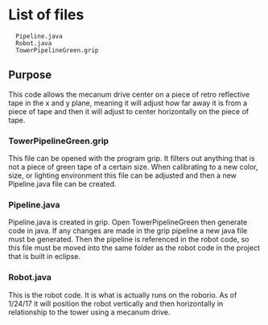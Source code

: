 # List of files 

      Pipeline.java	
      Robot.java	
      TowerPipelineGreen.grip
      
      
## Purpose 
This code allows the mecanum drive center on a piece of retro reflective tape in  the x and y plane,  meaning it will  adjust how far away it is from a piece of tape and then it will adjust to center horizontally on the piece of tape.
      
### TowerPipelineGreen.grip 
This file can be opened with the program grip.  It filters out anything that is not a piece of green tape of a certain size. When calibrating to a new color, size, or lighting environment  this file can be adjusted  and then a new Pipeline.java file can be created.

### Pipeline.java
Pipeline.java is created in grip.  Open TowerPipelineGreen then generate code in java.  If any changes are made in the grip pipeline a new java file must be generated.  Then the pipeline is referenced in the robot code, so this file must be moved into the same folder as the robot code in the project that is built in eclipse. 


### Robot.java 
This is the robot code.  It is what is actually runs on the roborio. As of 1/24/17  it will  position the robot vertically and then horizontally in relationship to the tower using a mecanum drive.  
